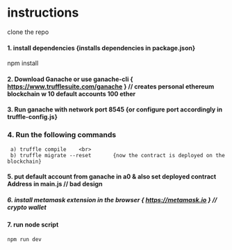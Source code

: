 #  instructions

clone the repo
####  1. install dependencies  {installs dependencies in package.json}
   npm install

#### 2. Download Ganache or use ganache-cli { https://www.trufflesuite.com/ganache }  // creates personal ethereum       blockchain w 10 default accounts 100 ether  

####  3. Run ganache with network port 8545  {or configure port accordingly in truffle-config.js}

###  4. Run the following commands <br>
     a) truffle compile    <br>
     b) truffle migrate --reset       {now the contract is deployed on the blockchain}


####  5. put default account from ganache in a0 & also set deployed contract Address in main.js // bad design

#####  6. install metamask extension in the browser { https://metamask.io }   // crypto wallet

####  7. run node script
    npm run dev
